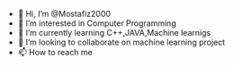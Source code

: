 - 👋 Hi, I’m @Mostafiz2000
- 👀 I’m interested in Computer Programming
- 🌱 I’m currently learning C++,JAVA,Machine learnigs
- 💞️ I’m looking to collaborate on machine learning project
- 📫 How to reach me 

<!---
Mostafiz2000/Mostafiz2000 is a ✨ special ✨ repository because its `README.md` (this file) appears on your GitHub profile.
You can click the Preview link to take a look at your changes.
--->
